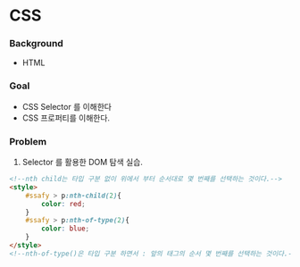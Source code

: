 # CSS

### Background

- HTML

### Goal 

-  CSS Selector 를 이해한다
-  CSS 프로퍼티를 이해한다.



### Problem

1. Selector 를 활용한 DOM 탐색 실습. 

```html
<!--nth child는 타입 구분 없이 위에서 부터 순서대로 몇 번째를 선택하는 것이다.-->
<style>
    #ssafy > p:nth-child(2){
        color: red;
    }
    #ssafy > p:nth-of-type(2){
        color: blue;
    }
</style>
<!--nth-of-type()은 타입 구분 하면서 : 앞의 태그의 순서 몇 번째를 선택하는 것이다.-->
```
